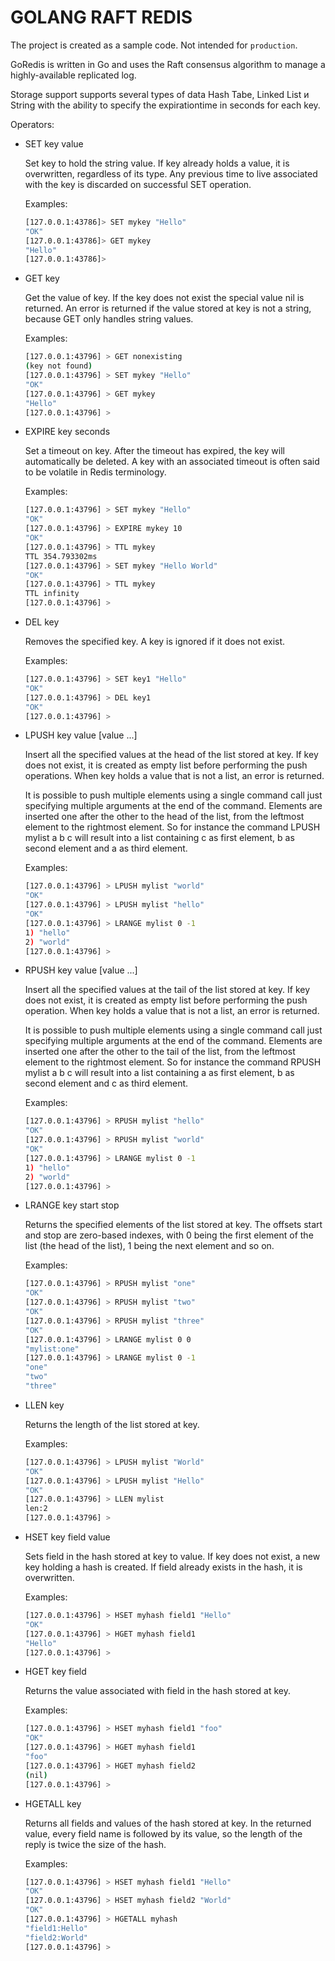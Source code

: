 # GOLANG RAFT REDIS

The project is created as a sample code. Not intended for `production`.

GoRedis is written in Go and uses the Raft consensus algorithm to manage a highly-available replicated log.

Storage support supports several types of data Hash Tabe, Linked List и String with the ability to specify the expirationtime in seconds for each key.


Operators:

* SET key value

    Set key to hold the string value. If key already holds a value, it is overwritten, regardless of its type. Any previous time to live associated with the key is discarded on successful SET operation.

    Examples:
    
    ```bash
    [127.0.0.1:43786]> SET mykey "Hello"
    "OK"
    [127.0.0.1:43786]> GET mykey
    "Hello"
    [127.0.0.1:43786]> 
    ```
     
* GET key

    Get the value of key. If the key does not exist the special value nil is returned. An error is returned if the value stored at key is not a string, because GET only handles string values.

    Examples:
    
    ```bash
    [127.0.0.1:43796] > GET nonexisting
    (key not found)
    [127.0.0.1:43796] > SET mykey "Hello"
    "OK"
    [127.0.0.1:43796] > GET mykey
    "Hello"
    [127.0.0.1:43796] >
    ```

* EXPIRE key seconds

    Set a timeout on key. After the timeout has expired, the key will automatically be deleted. A key with an associated timeout is often said to be volatile in Redis terminology.

    Examples:
    
    ```bash
    [127.0.0.1:43796] > SET mykey "Hello"
    "OK"
    [127.0.0.1:43796] > EXPIRE mykey 10
    "OK"
    [127.0.0.1:43796] > TTL mykey
    TTL 354.793302ms
    [127.0.0.1:43796] > SET mykey "Hello World"
    "OK"
    [127.0.0.1:43796] > TTL mykey
    TTL infinity
    [127.0.0.1:43796] > 
    ```

* DEL key

    Removes the specified key. A key is ignored if it does not exist.

    Examples:
    
    ```bash
    [127.0.0.1:43796] > SET key1 "Hello"
    "OK"
    [127.0.0.1:43796] > DEL key1
    "OK"
    [127.0.0.1:43796] > 
    ```

* LPUSH key value [value ...]

    Insert all the specified values at the head of the list stored at key. If key does not exist, it is created as empty list before performing the push operations. When key holds a value that is not a list, an error is returned.

    It is possible to push multiple elements using a single command call just specifying multiple arguments at the end of the command. Elements are inserted one after the other to the head of the list, from the leftmost element to the rightmost element. So for instance the command LPUSH mylist a b c will result into a list containing c as first element, b as second element and a as third element.

    Examples:
    
    ```bash
    [127.0.0.1:43796] > LPUSH mylist "world"
    "OK"
    [127.0.0.1:43796] > LPUSH mylist "hello"
    "OK"
    [127.0.0.1:43796] > LRANGE mylist 0 -1
    1) "hello"
    2) "world"
    [127.0.0.1:43796] > 
    ```

* RPUSH key value [value ...]

    Insert all the specified values at the tail of the list stored at key. If key does not exist, it is created as empty list before performing the push operation. When key holds a value that is not a list, an error is returned.

    It is possible to push multiple elements using a single command call just specifying multiple arguments at the end of the command. Elements are inserted one after the other to the tail of the list, from the leftmost element to the rightmost element. So for instance the command RPUSH mylist a b c will result into a list containing a as first element, b as second element and c as third element.

    Examples:
    
    ```bash
    [127.0.0.1:43796] > RPUSH mylist "hello"
    "OK"
    [127.0.0.1:43796] > RPUSH mylist "world"
    "OK"
    [127.0.0.1:43796] > LRANGE mylist 0 -1
    1) "hello"
    2) "world"
    [127.0.0.1:43796] > 
    ```

* LRANGE key start stop

    Returns the specified elements of the list stored at key. The offsets start and stop are zero-based indexes, with 0 being the first element of the list (the head of the list), 1 being the next element and so on.

    Examples:
    
    ```bash
    [127.0.0.1:43796] > RPUSH mylist "one"
    "OK"
    [127.0.0.1:43796] > RPUSH mylist "two"
    "OK"
    [127.0.0.1:43796] > RPUSH mylist "three"
    "OK"
    [127.0.0.1:43796] > LRANGE mylist 0 0
    "mylist:one"
    [127.0.0.1:43796] > LRANGE mylist 0 -1
    "one"
    "two"
    "three"
    ```

* LLEN key

    Returns the length of the list stored at key.

    Examples:
    
    ```bash
    [127.0.0.1:43796] > LPUSH mylist "World"
    "OK"
    [127.0.0.1:43796] > LPUSH mylist "Hello"
    "OK"
    [127.0.0.1:43796] > LLEN mylist
    len:2
    [127.0.0.1:43796] > 
    ```

* HSET key field value

    Sets field in the hash stored at key to value. If key does not exist, a new key holding a hash is created. If field already exists in the hash, it is overwritten.

    Examples:
    
    ```bash
    [127.0.0.1:43796] > HSET myhash field1 "Hello"
    "OK"
    [127.0.0.1:43796] > HGET myhash field1
    "Hello"
    [127.0.0.1:43796] > 

    ```
* HGET key field

    Returns the value associated with field in the hash stored at key.

    Examples:
    
    ```bash
    [127.0.0.1:43796] > HSET myhash field1 "foo"
    "OK"
    [127.0.0.1:43796] > HGET myhash field1
    "foo"
    [127.0.0.1:43796] > HGET myhash field2
    (nil)
    [127.0.0.1:43796] > 
    ```

* HGETALL key

    Returns all fields and values of the hash stored at key. In the returned value, every field name is followed by its value, so the length of the reply is twice the size of the hash.

    Examples:
    
    ```bash
    [127.0.0.1:43796] > HSET myhash field1 "Hello"
    "OK"
    [127.0.0.1:43796] > HSET myhash field2 "World"
    "OK"
    [127.0.0.1:43796] > HGETALL myhash
    "field1:Hello"
    "field2:World"
    [127.0.0.1:43796] > 
    ```

    

    
